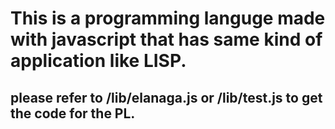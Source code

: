 # This is a programming languge made with javascript that has same kind of application like LISP.
## please refer to /lib/elanaga.js or /lib/test.js to get the code for the PL.
